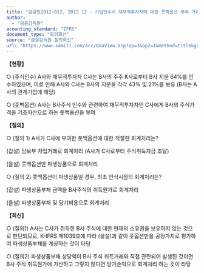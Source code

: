 ```yaml
---
title: "금감원2012-012, 2012.12 - 기업인수시 재무적투자자에 대한 풋백옵션 부여 거래의 회계처리"
author:
  - "금융감독원"
acounting_standard: "IFRS"
document_type: "질의회신"
source: "금융감독원 질의회신"
url: "https://www.samili.com/acc/QnaView.asp?op=3&op2=1&method=title&group=2122-15;1&orgcode=1&searchword=&page=9&code=%EA%B8%88%EA%B0%90%EC%9B%902012%2D012%3A20121218"
---
```

**【현황】**

○ (주식인수) A사와 재무적투자자 C사는 B사의 주주 K사로부터 B사 지분 64%를 인수하였으며, 이로 인해 A사와 C사는 B사의 지분을 각각 43% 및 21%를 보유 (B사는 A사의 관계기업에 해당)

  

○ (풋백옵션) A사는 B사주식 인수와 관련하여 재무적투자자인 C사에게 B사의 주식가격을 기초자산으로 하는 풋백옵션을 부여

  
**【질의】**

○ (질의 1) A사가 C사에 부여한 풋백옵션에 대한 적절한 회계처리는?

  

(갑설) 담보부 차입거래로 회계처리 (A사가 C사로부터 주식취득자금 조달)

(을설) 풋백옵션만 파생상품으로 회계처리

  

○ (질의 2) 풋백옵션이 파생상품일 경우, 최초 인식시점의 회계처리는?

  

(갑설) 파생상품부채 금액을 B사주식의 취득원가로 회계처리

(을설) 파생상품부채 및 당기비용으로 회계처리

  
  

**【회신】**

○ (질의1) A사는 C사가 취득한 B사 주식에 대한 현재의 소유권을 보유하지 않는 것으로 판단되므로, K-IFRS 제1039호에 따라 (을설)과 같이 풋옵션만을 공정가치로 평가하여 파생상품부채를 계상하는 것이 타당

  

○ (질의2) 파생상품부채 상당액이 B사 주식 취득거래와 직접 관련되어 발생된 것이면 B사 주식 취득원가에 가산하고 그렇지 않다면 당기손익으로 회계처리 하는 것이 타당
